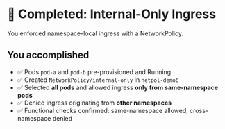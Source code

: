 # 🎉 Completed: Internal-Only Ingress

You enforced namespace-local ingress with a NetworkPolicy.

## You accomplished
- ✅ Pods `pod-a` and `pod-b` pre-provisioned and Running
- ✅ Created `NetworkPolicy/internal-only` in `netpol-demo6`
- ✅ Selected **all pods** and allowed ingress **only from same-namespace pods**
- ✅ Denied ingress originating from **other namespaces**
- ✅ Functional checks confirmed: same-namespace allowed, cross-namespace denied
